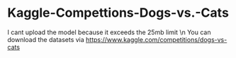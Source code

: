 # Kaggle-Compettions-Dogs-vs.-Cats
I cant upload the model because it exceeds the 25mb limit \n
You can download the datasets via https://www.kaggle.com/competitions/dogs-vs-cats
